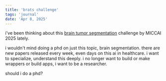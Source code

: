 ```yaml
---
title: 'brats challenge'
tags: 'journal'
date: 'Apr 8, 2025'
---
```


i've been thinking about this [brain tumor segmentation](https://www.synapse.org/Synapse:syn64153130/wiki/630130) challenge by MICCAI 2025 lately.

i wouldn't mind doing a phd on just this topic, brain segmentation. there are new papers released every week, even days on this ai in healthcare. i want to specialize, understand this deeply. i no longer want to build or make wrappers or build apps, i want to be a researcher.

should i do a phd?
